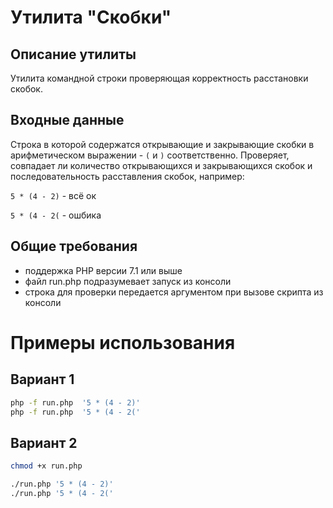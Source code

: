 # Утилита "Скобки"

## Описание утилиты
Утилита командной строки проверяющая корректность расстановки скобок.

## Входные данные

Строка в которой содержатся открывающие и закрывающие скобки в арифметическом выражении - `(` и `)` соответственно. Проверяет, совпадает ли количество открывающихся и закрывающихся скобок и 
последовательность расставления скобок, например:

`5 * (4 - 2)` - всё ок

`5 * (4 - 2(` - ошбика

## Общие требования
- поддержка PHP версии 7.1 или выше
- файл run.php подразумевает запуск из консоли
- строка для проверки передается аргументом при вызове скрипта из консоли

# Примеры использования

## Вариант 1 
```bash
php -f run.php  '5 * (4 - 2)'
php -f run.php  '5 * (4 - 2('
```

## Вариант 2
```bash
chmod +x run.php

./run.php '5 * (4 - 2)'
./run.php '5 * (4 - 2('
```
